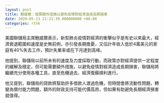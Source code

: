 ```yaml
---
layout: post
title: 鮑威爾：或需額外措施以避免疫情對經濟造成長期損害
date: 2020-05-13 21:21:39.000000000 +08:00
categories: rthk
---
```


美國聯儲局主席鮑威爾表示，新型肺炎疫情對經濟的衝擊似乎是有史以來最大，經濟衰退範圍和速度是史無前例，亦引發長期擔憂，又估計年收入低於4萬美元的家庭有40%失去工作，預計失業率或在下月達到高峰。

他提到，聯儲局以前所未有的速度及力度採取行動，而政策亦對經濟提供一定程度的緩解及穩定，但可能需要額外措施，以避免疫情對經濟造成長期損害，聯儲局將繼續充分使用各種工具，直至危機過去、經濟復蘇順利進行。

他又提到，聯儲局的貸款將幫助許多借款人渡過危機，但時間會將流動性問題，轉變為償付能力問題，額外的財政支持可能代價高昂，但如果有助避免長期經濟損害就值得。

